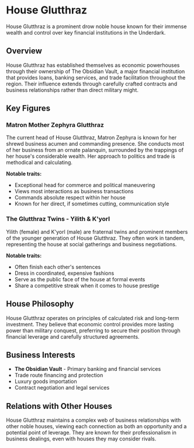 # House Glutthraz

<link rel="stylesheet" href="../drow_theme.css">

House Glutthraz is a prominent drow noble house known for their immense wealth and control over key financial institutions in the Underdark.

## Overview
House Glutthraz has established themselves as economic powerhouses through their ownership of The Obsidian Vault, a major financial institution that provides loans, banking services, and trade facilitation throughout the region. Their influence extends through carefully crafted contracts and business relationships rather than direct military might.

## Key Figures

### Matron Mother Zephyra Glutthraz
The current head of House Glutthraz, Matron Zephyra is known for her shrewd business acumen and commanding presence. She conducts most of her business from an ornate palanquin, surrounded by the trappings of her house's considerable wealth. Her approach to politics and trade is methodical and calculating.

**Notable traits:**
- Exceptional head for commerce and political maneuvering
- Views most interactions as business transactions
- Commands absolute respect within her house
- Known for her direct, if sometimes cutting, communication style

### The Glutthraz Twins - Yilith & K'yorl
Yilith (female) and K'yorl (male) are fraternal twins and prominent members of the younger generation of House Glutthraz. They often work in tandem, representing the house at social gatherings and business negotiations.

**Notable traits:**
- Often finish each other's sentences
- Dress in coordinated, expensive fashions
- Serve as the public face of the house at formal events
- Share a competitive streak when it comes to house prestige

## House Philosophy
House Glutthraz operates on principles of calculated risk and long-term investment. They believe that economic control provides more lasting power than military conquest, preferring to secure their position through financial leverage and carefully structured agreements.

## Business Interests
- **The Obsidian Vault** - Primary banking and financial services
- Trade route financing and protection
- Luxury goods importation
- Contract negotiation and legal services

## Relations with Other Houses
House Glutthraz maintains a complex web of business relationships with other noble houses, viewing each connection as both an opportunity and a potential point of leverage. They are known for their professionalism in business dealings, even with houses they may consider rivals.